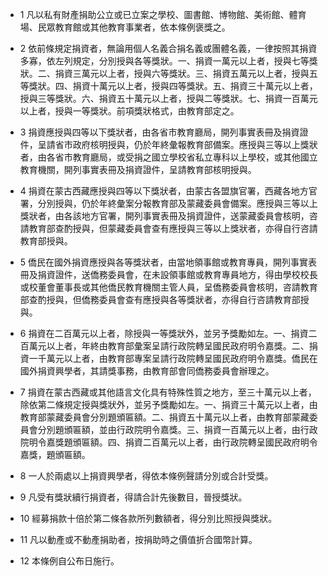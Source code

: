 * 1 凡以私有財產捐助公立或已立案之學校、圖書館、博物館、美術館、體育場、民眾教育館或其他教育事業者，依本條例褒獎之。

* 2 依前條規定捐資者，無論用個人名義合捐名義或團體名義，一律按照其捐資多寡，依左列規定，分別授與各等獎狀。一、捐資一萬元以上者，授與七等獎狀。二、捐資三萬元以上者，授與六等獎狀。三、捐資五萬元以上者，授與五等獎狀。四、捐資十萬元以上者，授與四等獎狀。五、捐資三十萬元以上者，授與三等獎狀。六、捐資五十萬元以上者，授與二等獎狀。七、捐資一百萬元以上者，授與一等獎狀。前項獎狀格式，由教育部定之。

* 3 捐資應授與四等以下獎狀者，由各省市教育廳局，開列事實表冊及捐資證件，呈請省市政府核明授與，仍於年終彙報教育部備案。應授與三等以上獎狀者，由各省市教育廳局，或受捐之國立學校省私立專科以上學校，或其他國立教育機關，開列事實表冊及捐資證件，呈請教育部核明授與。

* 4 捐資在蒙古西藏應授與四等以下獎狀者，由蒙古各盟旗官署，西藏各地方官署，分別授與，仍於年終彙案分報教育部及蒙藏委員會備案。應授與三等以上獎狀者，由各該地方官署，開列事實表冊及捐資證件，送蒙藏委員會核明，咨請教育部查酌授與，但蒙藏委員會查有應授與三等以上獎狀者，亦得自行咨請教育部授與。

* 5 僑民在國外捐資應授與各等獎狀者，由當地領事館或教育專員，開列事實表冊及捐資證件，送僑務委員會，在未設領事館或教育專員地方，得由學校校長或校董會董事長或其他僑民教育機關主管人員，呈僑務委員會核明，咨請教育部查酌授與，但僑務委員會查有應授與各等獎狀者，亦得自行咨請教育部授與。

* 6 捐資在二百萬元以上者，除授與一等獎狀外，並另予獎勵如左。一、捐資二百萬元以上者，年終由教育部彙案呈請行政院轉呈國民政府明令嘉獎。二、捐資一千萬元以上者，由教育部專案呈請行政院轉呈國民政府明令嘉獎。僑民在國外捐資興學者，其請獎事務，由教育部會同僑務委員會辦理之。

* 7 捐資在蒙古西藏或其他語言文化具有特殊性質之地方，至三十萬元以上者，除依第二條規定授與獎狀外，並另予獎勵如左。一、捐資三十萬元以上者，由教育部蒙藏委員會分別題頒匾額。二、捐資五十萬元以上者，由教育部蒙藏委員會分別題頒匾額，並由行政院明令嘉獎。三、捐資一百萬元以上者，由行政院明令嘉獎題頒匾額。四、捐資二百萬元以上者，由行政院轉呈國民政府明令嘉獎，題頒匾額。

* 8 一人於兩處以上捐資興學者，得依本條例聲請分別或合計受獎。

* 9 凡受有獎狀續行捐資者，得請合計先後數目，晉授獎狀。

* 10 經募捐款十倍於第二條各款所列數額者，得分別比照授與獎狀。

* 11 凡以動產或不動產捐助者，按捐助時之價值折合國幣計算。

* 12 本條例自公布日施行。

